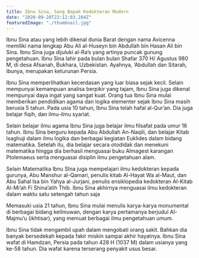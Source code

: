 ```yaml
---
title: Ibnu Sina, Sang Bapak Kedokteran Modern
date: "2020-09-28T22:12:03.284Z"
featuredImage: "./thumbnail.jpg"
---
```


Ibnu Sina atau yang lebih dikenal dunia Barat dengan nama Avicenna memiliki nama lengkap Abu Ali al-Huseyn bin Abdullah bin Hasan Ali bin Sina. Ibnu Sina juga dijuluki al-Ra’s yang artinya puncak gunung pengetahuan. Ibnu Sina lahir pada bulan bulan Shafar 370 H/ Agustus 980 M, di desa Afsanah, Bukhara, Uzbekistan. Ayahnya, ‘Abdullah dan Sitarah, ibunya, merupakan keturunan Persia. 

Ibnu Sina memperlihatkan kecerdasan yang luar biasa sejak kecil. Selain mempunyai kemampuan analisa berpikir yang tajam, Ibnu Sina juga dikenal mempunyai daya ingat yang sangat kuat. Orang tua Ibnu Sina mulai memberikan pendidikan agama dan logika elementer sejak Ibnu Sina masih berusia 5 tahun. Pada usia 10 tahun, Ibnu Sina telah hafal al-Qur’an. Dia juga belajar fiqih, dan ilmu-ilmu syariat. 

Selain belajar ilmu agama Ibnu Sina juga belajar ilmu filsafat pada umur 16 tahun. Ibnu Sina berguru kepada Abu Abdullah An-Naqili, dan belajar Kitab Isaghuji dalam ilmu logika dan berbagai kegiatan Euklides dalam bidang matematika. Setelah itu, dia belajar secara otodidak dan menekuni matematika hingga dia berhasil menguasai buku Almagest karangan Ptolemaeus serta menguasai disiplin ilmu pengetahuan alam. 

Selain Matematika Ibnu SIna juga mempelajari ilmu kedokteran kepada gurunya, Abu Manshur al-Qamari, penulis kitab Al-Hayat Wa al-Maut, dan Abu Sahal Isa bin Yahya al-Jurjani, penulis ensiklopedia kedokteran Al-Kitab Al-Mi’ah Fi Shina’atih Thib. Ibnu Sina akhirnya menguasai ilmu kedokteran dalam waktu satu setengah tahun saja

Memasuki usia 21 tahun, Ibnu Sina mulai menulis karya-karya monumental di berbagai bidang keilmuwan, dengan karya pertamanya berjudul Al-Majmu’u (ikhtisar), yang memuat berbagai ilmu pengetahuan umum.

Ibnu Sina tidak mengambil upah dalam mengobati orang sakit. Bahkan dia banyak bersedekah kepada fakir miskin sampai akhir hayatnya. Ibnu Sina wafat di Hamdzan, Persia pada tahun 428 H (1037 M) dalam usianya yang ke-58 tahun. Dia wafat karena terserang penyakit usus besar.
 
